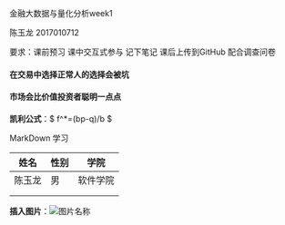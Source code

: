 金融大数据与量化分析week1

陈玉龙 2017010712

要求：课前预习 课中交互式参与 记下笔记 课后上传到GitHub 配合调查问卷

#### 在交易中选择正常人的选择会被坑

#### 市场会比价值投资者聪明一点点





**凯利公式**：$ f^*=(bp-q)/b $

MarkDown 学习

| 姓名   | 性别 | 学院     |
| ------ | ---- | -------- |
| 陈玉龙 | 男   | 软件学院 |
|        |      |          |
|        |      |          |

**插入图片**：![图片名称](图片链接)

